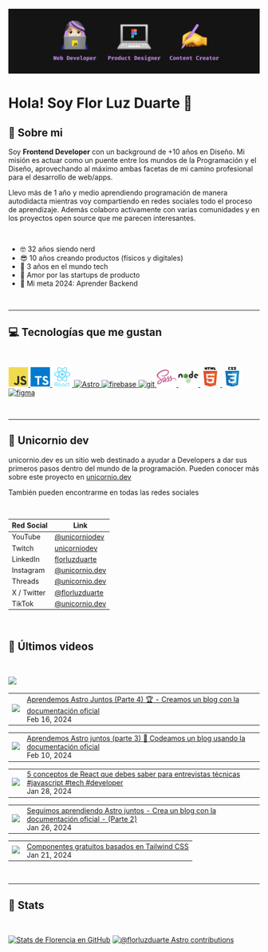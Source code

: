 ![banner github profile](./Banner%20github%20profile.png)

# Hola! Soy Flor Luz Duarte 👋

## 🙂 Sobre mi

Soy **Frontend Developer** con un background de +10 años en Diseño. Mi misión es actuar como un puente entre los mundos de la Programación y el Diseño, aprovechando al máximo ambas facetas de mi camino profesional para el desarrollo de web/apps.

Llevo más de 1 año y medio aprendiendo programación de manera autodidacta mientras voy compartiendo en redes sociales todo el proceso de aprendizaje. Además colaboro activamente con varias comunidades y en los proyectos open source que me parecen interesantes.

<br />

- 🤓 32 años siendo nerd
- 😎 10 años creando productos (físicos y digitales)
- 🚀 3 años en el mundo tech
- 💛 Amor por las startups de producto
- 🎯 Mi meta 2024: Aprender Backend

<br />

---

## 💻 Tecnologías que me gustan

<br />

<p align="left">

<a href="https://developer.mozilla.org/en-US/docs/Web/JavaScript" target="_blank" rel="noreferrer"> <img src="https://raw.githubusercontent.com/devicons/devicon/master/icons/javascript/javascript-original.svg" alt="javascript" width="40" height="40"/> </a> <a href="https://www.typescriptlang.org/" target="_blank" rel="noreferrer"> <img src="https://raw.githubusercontent.com/devicons/devicon/master/icons/typescript/typescript-original.svg" alt="typescript" width="40" height="40"/> </a> <a href="https://reactjs.org/" target="_blank" rel="noreferrer"> <img src="https://raw.githubusercontent.com/devicons/devicon/master/icons/react/react-original-wordmark.svg" alt="react" width="40" height="40"/> </a> <a href="https://astro.build" target="_blank" rel="noreferrer"> <img src="https://res.cloudinary.com/dfzncn1pd/image/upload/v1673026303/README%20files/vscode-icons_file-type-astro_epmnlg.png" alt="Astro" width="44" height="44"/> </a> <a href="https://firebase.google.com/" target="_blank" rel="noreferrer"> <img src="https://www.vectorlogo.zone/logos/firebase/firebase-icon.svg" alt="firebase" width="40" height="40"/> </a> <a href="https://git-scm.com/" target="_blank" rel="noreferrer"> <img src="https://www.vectorlogo.zone/logos/git-scm/git-scm-icon.svg" alt="git" width="40" height="40"/> </a> <a href="https://sass-lang.com" target="_blank" rel="noreferrer"> <img src="https://raw.githubusercontent.com/devicons/devicon/master/icons/sass/sass-original.svg" alt="sass" width="40" height="40"/> </a> <a href="https://nodejs.org" target="_blank" rel="noreferrer"> <img src="https://raw.githubusercontent.com/devicons/devicon/master/icons/nodejs/nodejs-original-wordmark.svg" alt="nodejs" width="40" height="40"/> </a> <a href="https://www.w3.org/html/" target="_blank" rel="noreferrer"> <img src="https://raw.githubusercontent.com/devicons/devicon/master/icons/html5/html5-original-wordmark.svg" alt="html5" width="40" height="40"/> </a> <a href="https://www.w3schools.com/css/" target="_blank" rel="noreferrer"> <img src="https://raw.githubusercontent.com/devicons/devicon/master/icons/css3/css3-original-wordmark.svg" alt="css3" width="40" height="40"/> </a> <a href="https://www.figma.com/" target="_blank" rel="noreferrer"> <img src="https://www.vectorlogo.zone/logos/figma/figma-icon.svg" alt="figma" width="40" height="40"/> </a>

</p>

<br />

---

## 🦄 Unicornio dev

unicornio.dev es un sitio web destinado a ayudar a Developers a dar sus primeros pasos dentro del mundo de la programación. Pueden conocer más sobre este proyecto en [unicornio.dev](https://unicornio.dev)

También pueden encontrarme en todas las redes sociales

<br />

| Red Social | Link                                                       |
| ---------- | ---------------------------------------------------------- |
| YouTube    | [@unicorniodev](https://www.youtube.com/@unicorniodev)     |
| Twitch     | [unicorniodev](https://www.twitch.tv/unicorniodev)         |
| LinkedIn   | [florluzduarte](https://www.linkedin.com/in/florluzduarte) |
| Instagram  | [@unicornio.dev](https://www.instagram.com/unicornio.dev)  |
| Threads    | [@unicornio.dev](https://www.threads.net/@unicornio.dev)   |
| X / Twitter| [@florluzduarte](https://www.x.com/florluzduarte)          |
| TikTok     | [@unicornio.dev](https://www.tiktok.com/@unicornio.dev)    |

<br />

## 🎥 Últimos videos

<br />

<div align="left">

[<img src="https://img.shields.io/badge/-Subscribe-red?style=for-the-badge&logo=youtube&logoColor=white"/>](https://www.youtube.com/@unicorniodev)

</div>

<!-- YOUTUBE:START --><table><tr><td><a href="https://www.youtube.com/watch?v=graOzZBqHc0"><img width="140px" src="https://i.ytimg.com/vi/graOzZBqHc0/mqdefault.jpg"></a></td>
<td><a href="https://www.youtube.com/watch?v=graOzZBqHc0">Aprendemos Astro Juntos &lpar;Parte 4&rpar; 🏆 - Creamos un blog con la documentación oficial</a><br/>Feb 16, 2024</td></tr></table>
<table><tr><td><a href="https://www.youtube.com/watch?v=pwl2mrfCqU0"><img width="140px" src="https://i.ytimg.com/vi/pwl2mrfCqU0/mqdefault.jpg"></a></td>
<td><a href="https://www.youtube.com/watch?v=pwl2mrfCqU0">Aprendemos Astro juntos &lpar;parte 3&rpar; 🙌 Codeamos un blog usando la documentación oficial</a><br/>Feb 10, 2024</td></tr></table>
<table><tr><td><a href="https://www.youtube.com/watch?v=sTzdmd-Ubzw"><img width="140px" src="https://i.ytimg.com/vi/sTzdmd-Ubzw/mqdefault.jpg"></a></td>
<td><a href="https://www.youtube.com/watch?v=sTzdmd-Ubzw">5 conceptos de React que debes saber para entrevistas técnicas  #javascript    #tech #developer</a><br/>Jan 28, 2024</td></tr></table>
<table><tr><td><a href="https://www.youtube.com/watch?v=Hb08sAvGESg"><img width="140px" src="https://i.ytimg.com/vi/Hb08sAvGESg/mqdefault.jpg"></a></td>
<td><a href="https://www.youtube.com/watch?v=Hb08sAvGESg">Seguimos aprendiendo Astro juntos - Crea un blog con la documentación oficial - &lpar;Parte 2&rpar;</a><br/>Jan 26, 2024</td></tr></table>
<table><tr><td><a href="https://www.youtube.com/watch?v=CxSOx7IdKQo"><img width="140px" src="https://i.ytimg.com/vi/CxSOx7IdKQo/mqdefault.jpg"></a></td>
<td><a href="https://www.youtube.com/watch?v=CxSOx7IdKQo">Componentes gratuitos basados en Tailwind CSS</a><br/>Jan 21, 2024</td></tr></table>
<!-- YOUTUBE:END -->

<br />

---

## 🥇 Stats

<br />

[![Stats de Florencia en GitHub](https://github-readme-stats.vercel.app/api?username=florluzduarte&show_icons=true&theme=tokyonight)](https://unicornio.dev)
[![@florluzduarte Astro contributions](https://astro.badg.es/v1/contributor/florluzduarte.svg)](https://astro.badg.es/v1/contributor/florluzduarte/)

<br />
